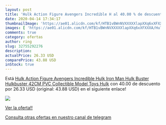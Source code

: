 ```yaml
---
layout: post
title: 'Hulk Action Figure Avengers Incredible H al 40.00 % de descuento'
date: 2020-04-14 17:34:17
thumbnailImage: 'https://ae01.alicdn.com/kf/HTB1vBWnNVXXXXXlapXXq6xXFXXXA/Hulk-Action-Figure-Avengers-Incredible-Hulk-Iron-Man-Hulk-Buster-Hulkbuster-42CM-PVC-Collectible-Model-Toys.jpg_350x350._SL200_.jpg'
images: [ 'https://ae01.alicdn.com/kf/HTB1vBWnNVXXXXXlapXXq6xXFXXXA/Hulk-Action-Figure-Avengers-Incredible-Hulk-Iron-Man-Hulk-Buster-Hulkbuster-42CM-PVC-Collectible-Model-Toys.jpg_350x350._SL200_.jpg' ]
comments: true
category: ofertas
author: ring
slug: 32755292276
description:
actualPrice: 26.33 USD
comparePrice: 43.88 USD
inStock: true
---
```


Está [Hulk Action Figure Avengers Incredible Hulk Iron Man Hulk Buster Hulkbuster 42CM PVC Collectible Model Toys Hulk](https://www.amazon.com/dp/32755292276/?tag=redken08-20) con 40.00 de descuento por 26.33 USD (original: 43.88 USD) en el siguiente enlace!

[![](https://ae01.alicdn.com/kf/HTB1vBWnNVXXXXXlapXXq6xXFXXXA/Hulk-Action-Figure-Avengers-Incredible-Hulk-Iron-Man-Hulk-Buster-Hulkbuster-42CM-PVC-Collectible-Model-Toys.jpg_350x350._SL200_.jpg)](https://www.amazon.com/dp/32755292276/?tag=redken08-20)

[Ver la oferta!!](https://www.amazon.com/dp/32755292276/?tag=redken08-20)

[Consulta otras ofertas en nuestro canal de telegram](https://t.me/s/ofertas25)
